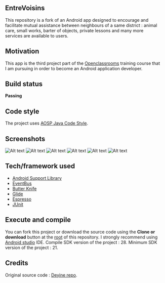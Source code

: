 ## EntreVoisins
This repository is a fork of an Android app designed to encourage and facilitate mutual assistance between neighbours of a same district : animal care, small works, barter of objects, private lessons and many more services are available to users.

## Motivation
This app is the third project part of the [Openclassrooms](https://openclassrooms.com/) training course that I am pursuing in order to become an Android application developer.

## Build status
**Passing** 

## Code style
The project uses [AOSP Java Code Style](https://source.android.com/setup/contribute/code-style#follow-field-naming-conventions).

## Screenshots
![Alt text](/app/src/main/res/mipmap-xxxhdpi/ic_launcher_foreground.png?raw=true "Mipmap")
![Alt text](/screenshots/Screenshot_20200518-115425_Entrevoisins.jpg?raw=true "Launcher activity")
![Alt text](/screenshots/Screenshot_20200518-115441_Entrevoisins.jpg?raw=true "Favorites tab")
![Alt text](/screenshots/Screenshot_20200518-115447_Entrevoisins.jpg?raw=true "Details activity")
![Alt text](/screenshots/Screenshot_20200518-115505_Entrevoisins.jpg?raw=true "Favorite button clicked")
![Alt text](/screenshots/Screenshot_20200518-115528_Entrevoisins.jpg?raw=true "Add new neighbour")

## Tech/framework used
- [Android Support Library](https://developer.android.com/topic/libraries/support-library/)
- [EventBus](https://github.com/greenrobot/EventBus)
- [Butter Knife](https://jakewharton.github.io/butterknife/)
- [Glide](https://github.com/bumptech/glide/)
- [Espresso](https://developer.android.com/training/testing/espresso)
- [JUnit](https://junit.org/junit5/)

## Execute and compile
You can fork this project or download the source code using the **Clone or download** button at the [root](https://github.com/Azhot/Entrevoisins) of this repository.
I strongly recommend using [Android studio](https://developer.android.com/studio/?gclid=CjwKCAjw5Ij2BRBdEiwA0Frc9WIc9mUukU990mRNkxODmkXVdyb8vuGAx6pbti46o9x6wGwhrfl3yRoCSFIQAvD_BwE&gclsrc=aw.ds) IDE.
Compile SDK version of the project : 28.
Minimum SDK version of the project : 21.

## Credits
Original source code : [Deyine repo](https://github.com/Deyine/OpenClassrooms/tree/master/Android/Entrevoisins).